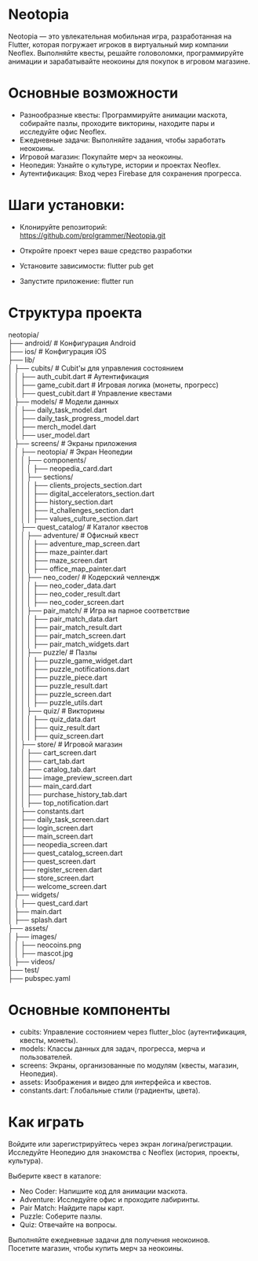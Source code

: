 # Neotopia
Neotopia — это увлекательная мобильная игра, разработанная на Flutter, которая погружает игроков в виртуальный мир компании Neoflex. Выполняйте квесты, решайте головоломки, программируйте анимации и зарабатывайте неокоины для покупок в игровом магазине.

# Основные возможности  
- Разнообразные квесты: Программируйте анимации маскота, собирайте пазлы, проходите викторины, находите пары и исследуйте офис Neoflex.  
- Ежедневные задачи: Выполняйте задания, чтобы заработать неокоины.  
- Игровой магазин: Покупайте мерч за неокоины.  
- Неопедия: Узнайте о культуре, истории и проектах Neoflex.  
- Аутентификация: Вход через Firebase для сохранения прогресса.  

# Шаги установки:

- Клонируйте репозиторий:  
https://github.com/prolgrammer/Neotopia.git

- Откройте проект через ваше средство разработки


- Установите зависимости:
flutter pub get


- Запустите приложение:
flutter run

# Структура проекта

neotopia/  
├── android/                    # Конфигурация Android  
├── ios/                        # Конфигурация iOS  
├── lib/  
│   ├── cubits/                 # Cubit'ы для управления состоянием  
│   │   ├── auth_cubit.dart     # Аутентификация  
│   │   ├── game_cubit.dart     # Игровая логика (монеты, прогресс)  
│   │   ├── quest_cubit.dart    # Управление квестами  
│   ├── models/                 # Модели данных  
│   │   ├── daily_task_model.dart  
│   │   ├── daily_task_progress_model.dart  
│   │   ├── merch_model.dart  
│   │   ├── user_model.dart  
│   ├── screens/                # Экраны приложения  
│   │   ├── neotopia/           # Экран Неопедии  
│   │   │   ├── components/  
│   │   │   │   ├── neopedia_card.dart  
│   │   │   ├── sections/  
│   │   │   │   ├── clients_projects_section.dart  
│   │   │   │   ├── digital_accelerators_section.dart  
│   │   │   │   ├── history_section.dart  
│   │   │   │   ├── it_challenges_section.dart  
│   │   │   │   ├── values_culture_section.dart  
│   │   ├── quest_catalog/      # Каталог квестов  
│   │   │   ├── adventure/      # Офисный квест  
│   │   │   │   ├── adventure_map_screen.dart  
│   │   │   │   ├── maze_painter.dart  
│   │   │   │   ├── maze_screen.dart  
│   │   │   │   ├── office_map_painter.dart  
│   │   │   ├── neo_coder/      # Кодерский челлендж  
│   │   │   │   ├── neo_coder_data.dart  
│   │   │   │   ├── neo_coder_result.dart  
│   │   │   │   ├── neo_coder_screen.dart  
│   │   │   ├── pair_match/     # Игра на парное соответствие  
│   │   │   │   ├── pair_match_data.dart  
│   │   │   │   ├── pair_match_result.dart  
│   │   │   │   ├── pair_match_screen.dart  
│   │   │   │   ├── pair_match_widgets.dart  
│   │   │   ├── puzzle/         # Пазлы  
│   │   │   │   ├── puzzle_game_widget.dart  
│   │   │   │   ├── puzzle_notifications.dart  
│   │   │   │   ├── puzzle_piece.dart  
│   │   │   │   ├── puzzle_result.dart  
│   │   │   │   ├── puzzle_screen.dart  
│   │   │   │   ├── puzzle_utils.dart  
│   │   │   ├── quiz/           # Викторины  
│   │   │   │   ├── quiz_data.dart  
│   │   │   │   ├── quiz_result.dart  
│   │   │   │   ├── quiz_screen.dart  
│   │   ├── store/              # Игровой магазин  
│   │   │   ├── cart_screen.dart  
│   │   │   ├── cart_tab.dart  
│   │   │   ├── catalog_tab.dart  
│   │   │   ├── image_preview_screen.dart  
│   │   │   ├── main_card.dart  
│   │   │   ├── purchase_history_tab.dart  
│   │   │   ├── top_notification.dart  
│   │   ├── constants.dart  
│   │   ├── daily_task_screen.dart  
│   │   ├── login_screen.dart  
│   │   ├── main_screen.dart  
│   │   ├── neopedia_screen.dart  
│   │   ├── quest_catalog_screen.dart  
│   │   ├── quest_screen.dart  
│   │   ├── register_screen.dart  
│   │   ├── store_screen.dart  
│   │   ├── welcome_screen.dart  
│   ├── widgets/  
│   │   ├── quest_card.dart  
│   ├── main.dart  
│   ├── splash.dart  
├── assets/  
│   ├── images/  
│   │   ├── neocoins.png  
│   │   ├── mascot.jpg  
│   ├── videos/  
├── test/  
├── pubspec.yaml  

# Основные компоненты
- cubits: Управление состоянием через flutter_bloc (аутентификация, квесты, монеты).
- models: Классы данных для задач, прогресса, мерча и пользователей.
- screens: Экраны, организованные по модулям (квесты, магазин, Неопедия).
- assets: Изображения и видео для интерфейса и квестов.
- constants.dart: Глобальные стили (градиенты, цвета).

# Как играть

Войдите или зарегистрируйтесь через экран логина/регистрации.  
Исследуйте Неопедию для знакомства с Neoflex (история, проекты, культура).

Выберите квест в каталоге:
- Neo Coder: Напишите код для анимации маскота.
- Adventure: Исследуйте офис и проходите лабиринты.
- Pair Match: Найдите пары карт.
- Puzzle: Соберите пазлы.
- Quiz: Отвечайте на вопросы.

Выполняйте ежедневные задачи для получения неокоинов.  
Посетите магазин, чтобы купить мерч за неокоины.
